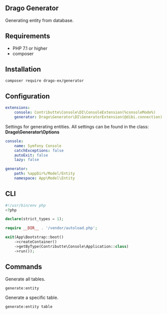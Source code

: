 ## Drago Generator

Generating entity from database.

## Requirements

- PHP 7.1 or higher
- composer

## Installation

```
composer require drago-ex/generator
```

## Configuration

```yaml
extensions:
    console: Contributte\Console\DI\ConsoleExtension(%consoleMode%)
    generator: Drago\Generator\DI\GeneratorExtension(@dibi.connection)
```

Settings for generating entities. All settings can be found in the class: **Drago\Generator\Options**

```yaml
console:
    name: Symfony Console
    catchExceptions: false
    autoExit: false
    lazy: false

generator:
    path: %appDir%/Model/Entity
    namespace: App\Model\Entity
```

## CLI

```php
#!/usr/bin/env php
<?php

declare(strict_types = 1);

require __DIR__ . '/vendor/autoload.php';

exit(App\Bootstrap::boot()
    ->createContainer()
    ->getByType(Contributte\Console\Application::class)
    ->run());
```

## Commands

Generate all tables.

```
generate:entity
```

Generate a specific table.

```
generate:entity table
```
